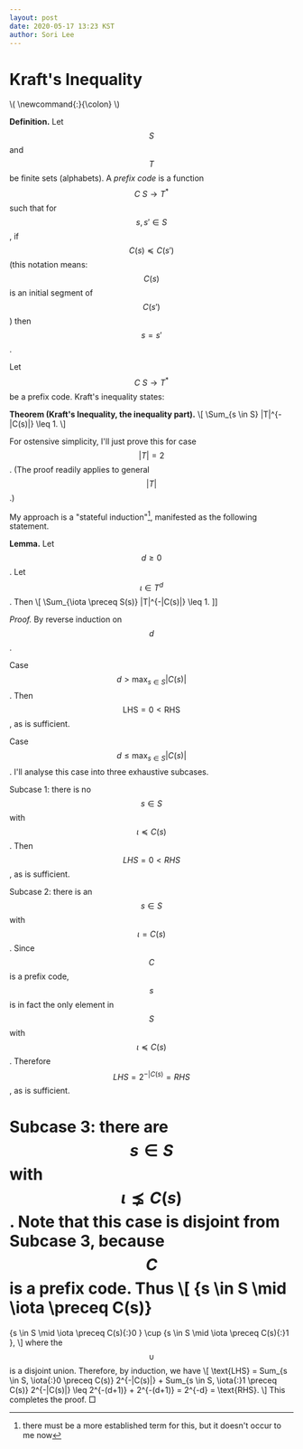```yaml
---
layout: post
date: 2020-05-17 13:23 KST
author: Sori Lee
---
```


# Kraft's Inequality

\\(
\newcommand{\:}{\colon}
\\)

**Definition.** Let $$S$$ and $$T$$ be finite sets (alphabets). A *prefix code*
is a function $$C\: S \to T^*$$ such that for $$s,s' \in S$$, if
$$C(s) \preceq C(s')$$ (this notation means: $$C(s)$$ is an initial segment of
$$C(s')$$) then $$s = s'$$.

Let $$C\: S \to T^*$$ be a prefix code. Kraft's inequality states:

**Theorem (Kraft's Inequality, the inequality part).**
\\[ \Sum_{s \in S} |T|^{-|C(s)|} \leq 1. \\]

For ostensive simplicity, I'll just prove this for case $$|T| = 2$$. (The proof
readily applies to general $$|T|$$.)

My approach is a "stateful induction"[^1], manifested as the following
statement.

[^1]: there must be a more established term for this, but it doesn't occur to me now

**Lemma.** Let $$d \geq 0$$. Let $$\iota \in T^d$$. Then
\\[ \Sum_{\iota \preceq S(s)} |T|^{-|C(s)|} \leq 1. \]]

*Proof.* By reverse induction on $$d$$.

Case $$d > \max_{s \in S} |C(s)|$$. Then $$\text{LHS} = 0 < \text{RHS}$$, as is sufficient.

Case $$d \leq \max_{s \in S} |C(s)|$$. I'll analyse this case into three
exhaustive subcases.

Subcase 1: there is no $$s \in S$$ with $$\iota \preceq C(s)$$. Then
$$LHS = 0 < RHS$$, as is sufficient.

Subcase 2: there is an $$s \in S$$ with $$\iota = C(s)$$. Since $$C$$ is a
prefix code, $$s$$ is in fact the only element in $$S$$ with
$$\iota \preceq C(s)$$. Therefore $$LHS = 2^{-|C(s)} = RHS$$, as is sufficient.

Subcase 3: there are $$s \in S$$ with $$\iota \precneq C(s)$$. Note
that this case is disjoint from Subcase 3, because $$C$$ is a prefix
code. Thus
\\[
\{s \in S \mid \iota \preceq C(s)\}
=
\{s \in S \mid \iota \preceq C(s){:}0 \}
\cup
\{s \in S \mid \iota \preceq C(s){:}1 \},
\\]
where the $$\cup$$ is a disjoint union.
Therefore, by induction, we have
\\[
\text{LHS}
=    Sum_{s \in S, \iota{:}0 \preceq C(s)} 2^{-|C(s)|} +
     Sum_{s \in S, \iota{:}1 \preceq C(s)} 2^{-|C(s)|}
\leq 2^{-(d+1)} + 2^{-(d+1)}
=    2^{-d}
=    \text{RHS}.
\\]
This completes the proof. □
